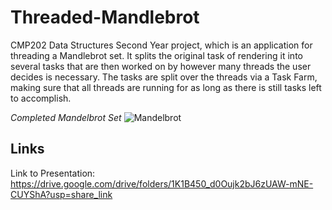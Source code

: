 # Threaded-Mandlebrot
CMP202 Data Structures Second Year project, which is an application for threading a Mandlebrot set. It splits the original task of rendering it into several tasks that are then worked on by however many threads the user decides is necessary. The tasks are split over the threads via a Task Farm, making sure that all threads are running for as long as there is still tasks left to accomplish. 

*Completed Mandelbrot Set*
![Mandelbrot](https://github.com/user-attachments/assets/4e08089f-d7f1-4df6-9a87-8ced058d543a)

## Links
Link to Presentation: https://drive.google.com/drive/folders/1K1B450_d0Oujk2bJ6zUAW-mNE-CUYShA?usp=share_link
